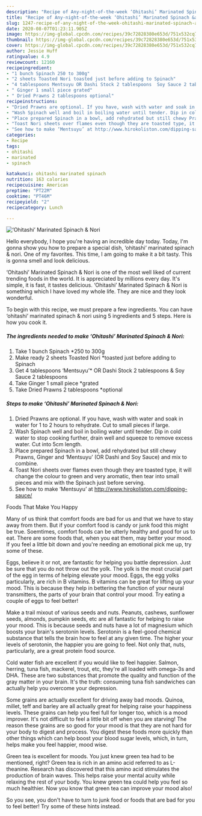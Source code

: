 ```yaml
---
description: "Recipe of Any-night-of-the-week ‘Ohitashi’ Marinated Spinach &amp;amp; Nori"
title: "Recipe of Any-night-of-the-week ‘Ohitashi’ Marinated Spinach &amp;amp; Nori"
slug: 1247-recipe-of-any-night-of-the-week-ohitashi-marinated-spinach-and-amp-nori
date: 2020-08-07T01:23:11.905Z
image: https://img-global.cpcdn.com/recipes/39c72828380e653d/751x532cq70/ohitashi-marinated-spinach-nori-recipe-main-photo.jpg
thumbnail: https://img-global.cpcdn.com/recipes/39c72828380e653d/751x532cq70/ohitashi-marinated-spinach-nori-recipe-main-photo.jpg
cover: https://img-global.cpcdn.com/recipes/39c72828380e653d/751x532cq70/ohitashi-marinated-spinach-nori-recipe-main-photo.jpg
author: Jessie Huff
ratingvalue: 4.9
reviewcount: 12160
recipeingredient:
- "1 bunch Spinach 250 to 300g"
- "2 sheets Toasted Nori toasted just before adding to Spinach"
- "4 tablespoons Mentsuyu OR Dashi Stock 2 tablespoons  Soy Sauce 2 tablespoons"
- " Ginger 1 small piece grated"
- " Dried Prawns 2 tablespoons optional"
recipeinstructions:
- "Dried Prawns are optional. If you have, wash with water and soak in water for 1 to 2 hours to rehydrate. Cut to small pieces if large."
- "Wash Spinach well and boil in boiling water until tender. Dip in cold water to stop cooking further, drain well and squeeze to remove excess water. Cut into 5cm length."
- "Place prepared Spinach in a bowl, add rehydrated but still chewy Prawns, Ginger and ‘Mentsuyu’ (OR Dashi and Soy Sauce) and mix to combine."
- "Toast Nori sheets over flames even though they are toasted type, it will change the colour to green and very aromatic, then tear into small pieces and mix with the Spinach just before serving."
- "See how to make ‘Mentsuyu’ at http://www.hirokoliston.com/dipping-sauce/"
categories:
- Recipe
tags:
- ohitashi
- marinated
- spinach

katakunci: ohitashi marinated spinach 
nutrition: 163 calories
recipecuisine: American
preptime: "PT22M"
cooktime: "PT46M"
recipeyield: "2"
recipecategory: Lunch

---
```



![‘Ohitashi’ Marinated Spinach &amp; Nori](https://img-global.cpcdn.com/recipes/39c72828380e653d/751x532cq70/ohitashi-marinated-spinach-nori-recipe-main-photo.jpg)

Hello everybody, I hope you're having an incredible day today. Today, I'm gonna show you how to prepare a special dish, ‘ohitashi’ marinated spinach &amp; nori. One of my favorites. This time, I am going to make it a bit tasty. This is gonna smell and look delicious.



‘Ohitashi’ Marinated Spinach &amp; Nori is one of the most well liked of current trending foods in the world. It is appreciated by millions every day. It's simple, it is fast, it tastes delicious. ‘Ohitashi’ Marinated Spinach &amp; Nori is something which I have loved my whole life. They are nice and they look wonderful.


To begin with this recipe, we must prepare a few ingredients. You can have ‘ohitashi’ marinated spinach &amp; nori using 5 ingredients and 5 steps. Here is how you cook it.

<!--inarticleads1-->

##### The ingredients needed to make ‘Ohitashi’ Marinated Spinach &amp; Nori:

1. Take 1 bunch Spinach *250 to 300g
1. Make ready 2 sheets Toasted Nori *toasted just before adding to Spinach
1. Get 4 tablespoons ‘Mentsuyu’* OR Dashi Stock 2 tablespoons &amp; Soy Sauce 2 tablespoons
1. Take  Ginger 1 small piece *grated
1. Take  Dried Prawns 2 tablespoons *optional




<!--inarticleads2-->

##### Steps to make ‘Ohitashi’ Marinated Spinach &amp; Nori:

1. Dried Prawns are optional. If you have, wash with water and soak in water for 1 to 2 hours to rehydrate. Cut to small pieces if large.
1. Wash Spinach well and boil in boiling water until tender. Dip in cold water to stop cooking further, drain well and squeeze to remove excess water. Cut into 5cm length.
1. Place prepared Spinach in a bowl, add rehydrated but still chewy Prawns, Ginger and ‘Mentsuyu’ (OR Dashi and Soy Sauce) and mix to combine.
1. Toast Nori sheets over flames even though they are toasted type, it will change the colour to green and very aromatic, then tear into small pieces and mix with the Spinach just before serving.
1. See how to make ‘Mentsuyu’ at http://www.hirokoliston.com/dipping-sauce/




Foods That Make You Happy


Many of us think that comfort foods are bad for us and that we have to stay away from them. But if your comfort food is candy or junk food this might be true. Soemtimes, comfort foods can be utterly healthy and good for us to eat. There are some foods that, when you eat them, may better your mood. If you feel a little bit down and you're needing an emotional pick me up, try some of these.

Eggs, believe it or not, are fantastic for helping you battle depression. Just be sure that you do not throw out the yolk. The yolk is the most crucial part of the egg in terms of helping elevate your mood. Eggs, the egg yolks particularly, are rich in B vitamins. B vitamins can be great for lifting up your mood. This is because they help in bettering the function of your neural transmitters, the parts of your brain that control your mood. Try eating a couple of eggs to feel better!

Make a trail mixout of various seeds and nuts. Peanuts, cashews, sunflower seeds, almonds, pumpkin seeds, etc are all fantastic for helping to raise your mood. This is because seeds and nuts have a lot of magnesium which boosts your brain's serotonin levels. Serotonin is a feel-good chemical substance that tells the brain how to feel at any given time. The higher your levels of serotonin, the happier you are going to feel. Not only that, nuts, particularly, are a great protein food source.

Cold water fish are excellent if you would like to feel happier. Salmon, herring, tuna fish, mackerel, trout, etc, they're all loaded with omega-3s and DHA. These are two substances that promote the quality and function of the gray matter in your brain. It's the truth: consuming tuna fish sandwiches can actually help you overcome your depression. 

Some grains are actually excellent for driving away bad moods. Quinoa, millet, teff and barley are all actually great for helping raise your happiness levels. These grains can help you feel full for longer too, which is a mood improver. It's not difficult to feel a little bit off when you are starving! The reason these grains are so good for your mood is that they are not hard for your body to digest and process. You digest these foods more quickly than other things which can help boost your blood sugar levels, which, in turn, helps make you feel happier, mood wise.

Green tea is excellent for moods. You just knew green tea had to be mentioned, right? Green tea is rich in an amino acid referred to as L-theanine. Research has discovered that this amino acid stimulates the production of brain waves. This helps raise your mental acuity while relaxing the rest of your body. You knew green tea could help you feel so much healthier. Now you know that green tea can improve your mood also!

So you see, you don't have to turn to junk food or foods that are bad for you to feel better! Try  some  of  these  hints  instead.

